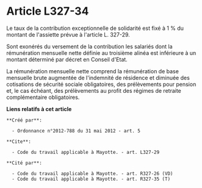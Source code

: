 # Article L327-34

Le taux de la contribution exceptionnelle de solidarité est fixé à 1 % du montant de l'assiette prévue à l'article L.
327-29. 

Sont exonérés du versement de la contribution les salariés dont la rémunération mensuelle nette définie au troisième alinéa
est inférieure à un montant déterminé par décret en Conseil d'Etat. 

La rémunération mensuelle nette comprend la rémunération de base mensuelle brute augmentée de l'indemnité de résidence et
diminuée des cotisations de sécurité sociale obligatoires, des prélèvements pour pension et, le cas échéant, des prélèvements
au profit des régimes de retraite complémentaire obligatoires.

**Liens relatifs à cet article**

	**Créé par**:

	  - Ordonnance n°2012-788 du 31 mai 2012 - art. 5

	**Cite**:

	  - Code du travail applicable à Mayotte. - art. L327-29

	**Cité par**:

	  - Code du travail applicable à Mayotte. - art. R327-26 (VD)
	  - Code du travail applicable à Mayotte. - art. R327-35 (T)
